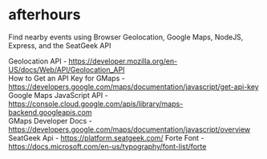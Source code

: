 # afterhours
Find nearby events using Browser Geolocation, Google Maps, NodeJS, Express, and the SeatGeek API

Geolocation API - https://developer.mozilla.org/en-US/docs/Web/API/Geolocation_API  
How to Get an API Key for GMaps -https://developers.google.com/maps/documentation/javascript/get-api-key  
Google Maps JavaScript API - https://console.cloud.google.com/apis/library/maps-backend.googleapis.com  
GMaps Developer Docs - https://developers.google.com/maps/documentation/javascript/overview  
SeatGeek Api - https://platform.seatgeek.com/
Forte Font - https://docs.microsoft.com/en-us/typography/font-list/forte  
